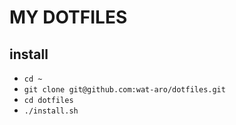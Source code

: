 MY DOTFILES
===

install
---
* `cd ~`
* `git clone git@github.com:wat-aro/dotfiles.git`
* `cd dotfiles`
* `./install.sh`
